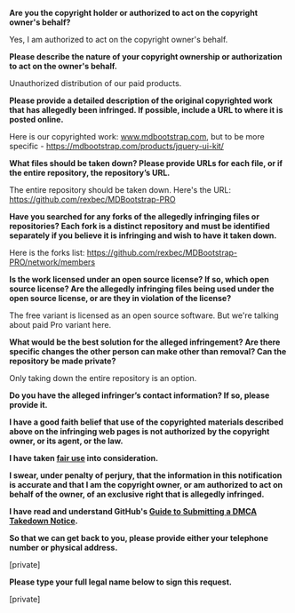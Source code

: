 **Are you the copyright holder or authorized to act on the copyright owner's behalf?**

Yes, I am authorized to act on the copyright owner's behalf.

**Please describe the nature of your copyright ownership or authorization to act on the owner's behalf.**

Unauthorized distribution of our paid products.

**Please provide a detailed description of the original copyrighted work that has allegedly been infringed. If possible, include a URL to where it is posted online.**

Here is our copyrighted work: www.mdbootstrap.com, but to be more specific - https://mdbootstrap.com/products/jquery-ui-kit/

**What files should be taken down? Please provide URLs for each file, or if the entire repository, the repository’s URL.**

The entire repository should be taken down. Here's the URL: https://github.com/rexbec/MDBootstrap-PRO

**Have you searched for any forks of the allegedly infringing files or repositories? Each fork is a distinct repository and must be identified separately if you believe it is infringing and wish to have it taken down.**

Here is the forks list: https://github.com/rexbec/MDBootstrap-PRO/network/members

**Is the work licensed under an open source license? If so, which open source license? Are the allegedly infringing files being used under the open source license, or are they in violation of the license?**

The free variant is licensed as an open source software. But we're talking about paid Pro variant here.

**What would be the best solution for the alleged infringement? Are there specific changes the other person can make other than removal? Can the repository be made private?**

Only taking down the entire repository is an option.

**Do you have the alleged infringer’s contact information? If so, please provide it.**

**I have a good faith belief that use of the copyrighted materials described above on the infringing web pages is not authorized by the copyright owner, or its agent, or the law.**

**I have taken <a href="https://www.lumendatabase.org/topics/22">fair use</a> into consideration.**

**I swear, under penalty of perjury, that the information in this notification is accurate and that I am the copyright owner, or am authorized to act on behalf of the owner, of an exclusive right that is allegedly infringed.**

**I have read and understand GitHub's <a href="https://help.github.com/articles/guide-to-submitting-a-dmca-takedown-notice/">Guide to Submitting a DMCA Takedown Notice</a>.**

**So that we can get back to you, please provide either your telephone number or physical address.**

[private]

**Please type your full legal name below to sign this request.**

[private]
